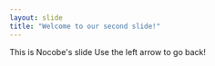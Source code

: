 ```yaml
---
layout: slide
title: "Welcome to our second slide!"
---
```

This is Nocobe's slide
Use the left arrow to go back!